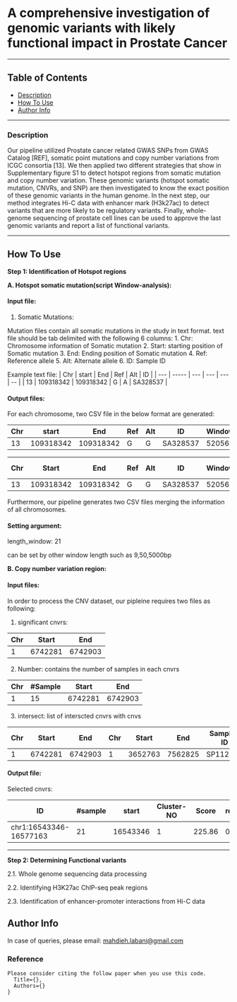 # A comprehensive investigation of genomic variants with likely functional impact in Prostate Cancer

---

## Table of Contents

- [Description](#description)
- [How To Use](#how-to-use)
- [Author Info](#author-info)

---

### Description
Our pipeline utilized Prostate cancer related GWAS SNPs from GWAS Catalog [REF], somatic point mutations and copy number variations from ICGC consortia [13]. We then applied two different strategies that show in Supplementary figure S1 to detect hotspot regions from somatic mutation and copy number variation. These genomic variants (hotspot somatic mutation, CNVRs, and SNP) are then investigated to know the exact position of these genomic variants in the human genome. In the next step, our method integrates Hi-C data with enhancer mark (H3k27ac) to detect variants that are more likely to be regulatory variants. Finally, whole-genome sequencing of prostate cell lines can be used to approve the last genomic variants and report a list of functional variants.

---

## How To Use

**Step 1: Identification of Hotspot regions** 

**A. Hotspot somatic mutation(script Window-analysis):**

#### Input file: ####

1. Somatic Mutations:

Mutation files contain all somatic mutations in the study in text format. text file should be tab delimited with the following 6 columns:
      1. Chr: Chromosome information of Somatic mutation
      2. Start: starting position of Somatic mutation
      3. End: Ending position of Somatic mutation
      4. Ref: Reference allele
      5. Alt: Alternate allele
      6. ID: Sample ID

Example text file:
| Chr | start | End | Ref | Alt | ID |
| --- | ----- | --- | --- | --- | -- | 
| 13 | 109318342 | 109318342	| G | A | SA328537 |

#### Output files: ####

For each chromosome, two CSV file in the below format are generated:

| Chr | start | End | Ref | Alt | ID | WindowNumber | #Sample |
| --- | ----- | --- | --- | --- | -- | ------------ | ------- |
| 13 | 109318342 | 109318342	| G | G | SA328537 | 5205635 | 1 |


| Chr | Start | End | Ref | Alt | ID | WindowNumber | #Sample | P-value |
| --- | ----- | --- | --- | --- | -- | ------------ | ------- | ------- |
| 13 | 109318342 | 109318342	| G | G | SA328537 | 5205635 | 1 | 0.1 |

Furthermore, our pipeline generates two CSV files merging the information of all chromosomes.  

#### Setting argument: ####

length_window: 21

   can be set by other window length such as 9,50,5000bp
   
**B. Copy number variation region:**

#### Input files: ####

In order to process the CNV dataset, our pipleine requires two files as following: 

1. significant cnvrs:

| Chr | Start | End | 
| --- | ----- | --- | 
| 1 | 6742281 | 6742903 |

2. Number: contains the number of samples in each cnvrs

| Chr | #Sample | Start | End | 
| --- | ------- | ----- | --- | 
| 1 | 15 | 6742281 | 6742903 |	

3. intersect: list of interscted cnvrs with cnvs 

| Chr | Start | End | Chr | Start | End | Sample-ID | 
| --- | ----- | --- | --- | ----- | --- | --------- |
| 1 | 6742281 | 6742903	| 1 |	3652763 | 7562825 | SP112877 |

#### Output file: ####

Selected cnvrs:

| ID | #sample | start | Cluster-NO | Score | result(0/1) | 
| -- | ------- | ----- | ---------- | ----- | --- | 
| chr1:16543346-16577163 | 21 | 16543346 | 1 |	225.86 | 0 |
 
---
**Step 2: Determining Functional variants** 

2.1. Whole genome sequencing data processing

2.2. Identifying H3K27ac ChIP-seq peak regions

2.3. Identification of enhancer-promoter interactions from Hi-C data





## Author Info

In case of queries, please email: mahdieh.labani@gmail.com

### Reference
```
Please consider citing the follow paper when you use this code.
  Title={},
  Authors={}
}
```


